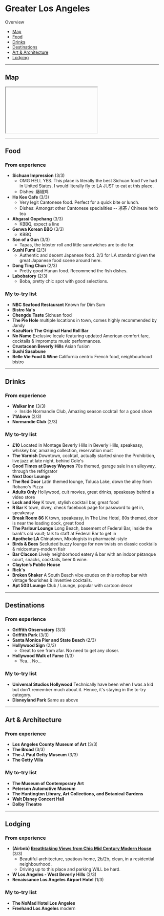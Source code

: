 # Greater Los Angeles

Overview

- [Map](#map)
- [Food](#food)
- [Drinks](#drinks)
- [Destinations](#destinations)
- [Art & Architecture](#art--architecture)
- [Lodging](#lodging)

-----

## Map

<iframe></iframe>

-----

## Food

### From experience

- **Sichuan Impression** (3/3)
    - OMG HELL YES. This place is literally the best Sichuan food I've had in United States. I would literally fly to LA JUST to eat at this place. 
    - Dishes: 藤椒鸡
- **Ho Kee Cafe** (3/3)
    - Very legit Cantonese food. Perfect for a quick bite or lunch. 
    - Dishes: Amongst other Cantonese specialities -- 凉茶 / Chinese herb tea
- **Ahgassi Gopchang** (3/3)
    - KBBQ, expect a line
- **Genwa Korean BBQ** (3/3)
    - KBBQ
- **Son of a Gun** (3/3)
    - Tapas, the lobster roll and little sandwiches are to die for. 
- **Sushi Fumi** (2/3)
    - Authentic and decent Japanese food. 2/3 for LA standard given the great Japanese food scene around here. 
- **Dong Ting Chun** (2/3)
    - Pretty good Hunan food. Recommend the fish dishes.
- **Labobatory** (2/3) 
    - Boba, pretty chic spot with good selections. 

### My to-try list

- **NBC Seafood Restaurant** Known for Dim Sum
- **Bistro Na's**
- **Chengdu Taste** Sichuan food
- **The Pie Hole** multiple locations in town, comes highly recommended by Jandy
- **KazuNori: The Original Hand Roll Bar**
- **No Name** Exclusive locale featuring updated American comfort fare, cocktails & impromptu music performances.
- **Crustacean Beverly Hills** Asian fusion
- **Sushi Sasabune**
- **Belle Vie Food & Wine** California centric French food, neighbourhood bistro

-----

## Drinks

### From experience

- **Walker Inn** (3/3)
  - Inside Normandie Club, Amazing season cocktail for a good show
- **71Above** (2/3)
- **Normandie Club** (2/3)

### My to-try list

- **£10** Located in Montage Beverly Hills in Beverly Hills, speakeasy, whiskey bar, amazing collection, reservation must
- **The Varnish** Downtown, cocktail, actually started since the Prohibition, live jazz at late night, behind Cole's
- **Good Times at Davey Waynes** 70s themed, garage sale in an alleyway, through the refrigrator
- **Next Door Lounge**
- **The Red Door** Latin themed lounge, Toluca Lake, down the alley from Robano's Pizza
- **Adults Only** Hollywood, cult movies, great drinks, speakeasy behind a video store
- **Lock and Key** K town, stylish cocktail bar, great food
- **R Bar** K town, divey, check facebook page for password to get in, speakeasy
- **Break Room 86** K town, speakeasy, in The Line Hotel, 80s themed, door is near the loading dock, great food
- **The Parlour Lounge** Long Beach, basement of Federal Bar, inside the bank's old vault; talk to staff at Federal Bar to get in
- **Apotheke LA** Chinatown, Mixologists in pharmacist-style
- **Birds & Bees** Secluded buzzy lounge for new twists on classic cocktails & midcentury-modern flair
- **Bar Clacson** Lively neighborhood eatery & bar with an indoor pétanque court, snacks, cocktails, beer & wine.
- **Clayton’s Public House**
- **Rick's**
- **Broken Shaker** A South Beach vibe exudes on this rooftop bar with vintage flourishes & inventive cocktails.
- **Apt 503 Lounge** Club / Lounge, popular with cartoon decor

-----

## Destinations

### From experience

- **Griffith Observatory** (3/3)
- **Griffith Park** (3/3)
- **Santa Monica Pier and State Beach** (2/3)
- **Hollywood Sign** (2/3)
    - Great to see from afar. No need to get any closer. 
- **Hollywood Walk of Fame** (1/3) 
    - Yea... No...

### My to-try list

- **Universal Studios Hollywood** Technically have been when I was a kid but don't remember much about it. Hence, it's staying in the to-try category. 
- **Disneyland Park** Same as above

-----

## Art & Architecture

### From experience

- **Los Angeles County Museum of Art** (3/3)
- **The Broad** (3/3)
- **The J. Paul Getty Museum** (3/3)
- **The Getty Villa**

### My to-try list

- **The Museum of Contemporary Art**
- **Petersen Automotive Museum**
- **The Huntington Library, Art Collections, and Botanical Gardens**
- **Walt Disney Concert Hall** 
- **Dolby Theatre**

-----

## Lodging

### From experience

- **(Airbnb) [Breathtaking Views from Chic Mid Century Modern House](https://www.airbnb.com/rooms/plus/16872492)** (3/3)
    - Beautiful architecture, spatious home, 2b/2b, clean, in a residential neighbourhood. 
    - Driving up to this place and parking WILL be hard. 
- **W Los Angeles - West Beverly Hills** (2/3)
- **Renaissance Los Angeles Airport Hotel** (1/3)

### My to-try list

- **The NoMad Hotel Los Angeles**
- **Freehand Los Angeles** modern
